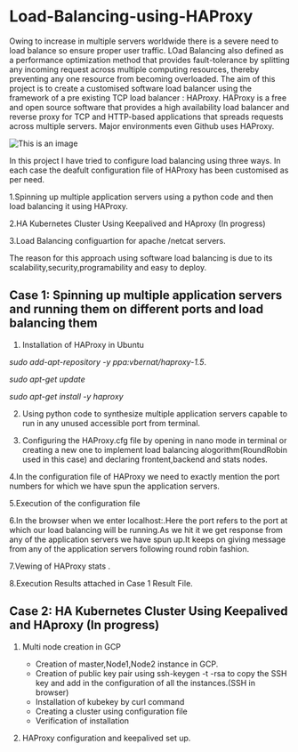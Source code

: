  # Load-Balancing-using-HAProxy

Owing to increase in multiple servers worldwide there is a severe need to load balance so ensure proper user traffic.
LOad Balancing also defined as a performance optimization method  that provides fault-tolerance by splitting any incoming request across multiple computing resources, thereby preventing any one resource from becoming overloaded.
The aim of this project is to create a customised software load balancer using the framework of a pre existing TCP load balancer : HAProxy.
HAProxy is a free and open source software that provides a high availability load balancer and reverse proxy for TCP and HTTP-based applications that spreads requests across multiple servers. Major environments even Github uses HAProxy.

![This is an image](https://www.stackpath.com/static/f1b5692b84f7aa7f3da3e6f987ea0a3d/what-is-load-balancing-r1.png)

In this project I have tried to configure load balancing using three ways. In each case the deafult configuration file of HAProxy has been customised as per need.

1.Spinning up multiple application servers using a python code and then load balancing it using HAProxy.

2.HA Kubernetes Cluster Using Keepalived and HAproxy (In progress)

3.Load Balancing configuartion for apache /netcat servers.

The reason for this approach using software load balancing is due to its scalability,security,programability and easy to deploy.

## Case 1: Spinning up multiple application servers and running them on different ports and load balancing them

 1. Installation of HAProxy in Ubuntu

*sudo add-apt-repository -y ppa:vbernat/haproxy-1.5*.  

*sudo apt-get update*

*sudo apt-get install -y haproxy*


 2. Using python code to synthesize multiple application servers capable to run in any unused accessible port from terminal.
 
 3. Configuring the HAProxy.cfg file by opening in nano mode in terminal or creating a new one to implement load balancing alogorithm(RoundRobin used in this case) and declaring frontent,backend and stats nodes.

 4.In the configuration file of HAProxy we need to exactly mention the port numbers for which we have spun the application servers.

 5.Execution of the configuration file

 6.In the browser when we enter localhost:<port>.Here the port refers to the port at which our load balancing will be running.As we hit it we get response from any of the application servers we have spun up.It keeps on giving message from any of the application servers following round robin fashion.

 7.Vewing of HAProxy stats .

 8.Execution Results attached in Case 1 Result File.
 
 ## Case 2: HA Kubernetes Cluster Using Keepalived and HAproxy (In progress)
 
 1. Multi node creation in GCP 
    - Creation of master,Node1,Node2 instance in GCP.
    + Creation of public key pair using ssh-keygen -t -rsa to copy the SSH key and add in the configuration of all the instances.(SSH in browser)
    * Installation of kubekey by curl command
    - Creating a cluster using configuration file
    - Verification of installation
 
 2. HAProxy configuration and keepalived set up.
    

 
 
